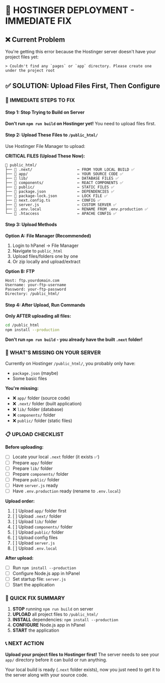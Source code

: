 # 🚨 HOSTINGER DEPLOYMENT - IMMEDIATE FIX

## ❌ Current Problem
You're getting this error because the Hostinger server doesn't have your project files yet:
```
> Couldn't find any `pages` or `app` directory. Please create one under the project root
```

## ✅ SOLUTION: Upload Files First, Then Configure

### 🎯 IMMEDIATE STEPS TO FIX

#### Step 1: Stop Trying to Build on Server
**Don't run `npm run build` on Hostinger yet!** You need to upload files first.

#### Step 2: Upload These Files to `/public_html/`
Use Hostinger File Manager to upload:

**CRITICAL FILES (Upload These Now):**
```
📁 public_html/
├── 📁 .next/                    ← FROM YOUR LOCAL BUILD ✅
├── 📁 app/                      ← YOUR SOURCE CODE ✅
├── 📁 lib/                      ← DATABASE FILES ✅
├── 📁 components/               ← REACT COMPONENTS ✅
├── 📁 public/                   ← STATIC FILES ✅
├── 📄 package.json              ← DEPENDENCIES ✅
├── 📄 package-lock.json         ← LOCK FILE ✅
├── 📄 next.config.ts            ← CONFIG ✅
├── 📄 server.js                 ← CUSTOM SERVER ✅
├── 📄 .env.local                ← RENAME FROM .env.production ✅
└── 📄 .htaccess                 ← APACHE CONFIG ✅
```

#### Step 3: Upload Methods

**Option A: File Manager (Recommended)**
1. Login to hPanel → File Manager
2. Navigate to `public_html`
3. Upload files/folders one by one
4. Or zip locally and upload/extract

**Option B: FTP**
```
Host: ftp.yourdomain.com
Username: your-ftp-username
Password: your-ftp-password
Directory: /public_html/
```

#### Step 4: After Upload, Run Commands
**Only AFTER uploading all files:**
```bash
cd /public_html
npm install --production
```

**Don't run `npm run build` - you already have the built `.next` folder!**

### 🔧 WHAT'S MISSING ON YOUR SERVER

Currently on Hostinger `/public_html/`, you probably only have:
- `package.json` (maybe)
- Some basic files

**You're missing:**
- ❌ `app/` folder (source code)
- ❌ `.next/` folder (built application)
- ❌ `lib/` folder (database)
- ❌ `components/` folder
- ❌ `public/` folder (static files)

### 📋 UPLOAD CHECKLIST

**Before uploading:**
- [ ] Locate your local `.next` folder (it exists ✅)
- [ ] Prepare `app/` folder
- [ ] Prepare `lib/` folder
- [ ] Prepare `components/` folder
- [ ] Prepare `public/` folder
- [ ] Have `server.js` ready
- [ ] Have `.env.production` ready (rename to `.env.local`)

**Upload order:**
1. [ ] Upload `app/` folder first
2. [ ] Upload `.next/` folder
3. [ ] Upload `lib/` folder
4. [ ] Upload `components/` folder
5. [ ] Upload `public/` folder
6. [ ] Upload config files
7. [ ] Upload `server.js`
8. [ ] Upload `.env.local`

**After upload:**
- [ ] Run `npm install --production`
- [ ] Configure Node.js app in hPanel
- [ ] Set startup file: `server.js`
- [ ] Start the application

### 🚀 QUICK FIX SUMMARY

1. **STOP** running `npm run build` on server
2. **UPLOAD** all project files to `/public_html/`
3. **INSTALL** dependencies: `npm install --production`
4. **CONFIGURE** Node.js app in hPanel
5. **START** the application

### 📞 NEXT ACTION

**Upload your project files to Hostinger first!** The server needs to see your `app/` directory before it can build or run anything.

Your local build is ready (`.next` folder exists), now you just need to get it to the server along with your source code.